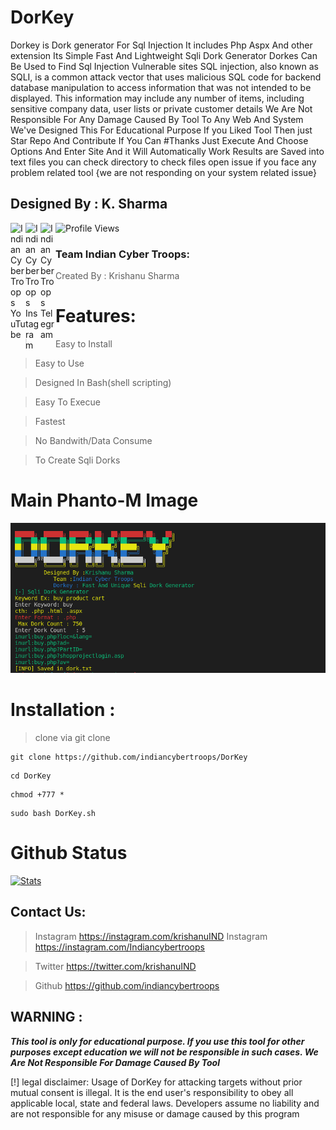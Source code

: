 # DorKey
Dorkey is Dork generator For Sql Injection It includes Php Aspx And other extension Its Simple Fast And Lightweight Sqli Dork Generator 
Dorkes Can Be Used to Find Sql Injection Vulnerable sites
SQL injection, also known as SQLI, is a common attack vector that uses malicious SQL code for backend database manipulation to access information that was not intended to be displayed. This information may include any number of items, including sensitive company data, user lists or private customer details
We Are Not Responsible For Any Damage Caused By Tool To Any Web And System We've Designed This For Educational Purpose 
If you Liked Tool Then just Star Repo And Contribute If You Can #Thanks 
Just Execute And Choose Options And Enter Site And it Will Automatically Work Results are Saved into text files you can check directory to check files 
open issue if you face any problem related tool {we are not responding on your system related issue}
## Designed By : K. Sharma
<p>
 <a href="https://www.youtube.com/c/indiancybertroops">
    <img align="left" alt="Indian Cyber Troops YouTube" width="24px" src="https://cdn.jsdelivr.net/npm/simple-icons@3.2.0/icons/youtube.svg" />
  </a>
    <a href="https://instagram.com/indiancybertroops">
    <img align="left" alt="Indian Cyber Troops Instagram" width="24px" src="https://cdn.jsdelivr.net/npm/simple-icons@3.2.0/icons/instagram.svg" />
  </a>
     <a href="https://t.me/indiancybertroops">
    <img align="left" alt="Indian Cyber Troops Telegram" width="24px" src="https://cdn.jsdelivr.net/npm/simple-icons@3.2.0/icons/telegram.svg" />
  </a>

</p>
   
   ![Profile Views](https://hits.seeyoufarm.com/api/count/incr/badge.svg?url=https://github.com/indiancybertroopsy/&title=Profile%20Views)


### Team Indian Cyber Troops:
>Created By : Krishanu Sharma 

# Features:
>Easy to Install

>Easy to Use

>Designed In Bash(shell scripting)

>Easy To Execue

>Fastest 

>No Bandwith/Data Consume

>To Create Sqli Dorks

# Main Phanto-M Image
![](dorkey.png)
# Installation :
> clone via git clone

```
git clone https://github.com/indiancybertroops/DorKey
```
```
cd DorKey
```
```
chmod +777 *
```
```
sudo bash DorKey.sh
```



# Github Status
[![Stats](https://github-stats-alpha.vercel.app/api/?username=indiancybertroops&cc=fff&tc=DF7431&ic=DF7431 "Stats")](https://github.com/indiancybertroops "Stats")<br>

## Contact Us: 


>Instagram
https://instagram.com/krishanuIND
>Instagram
https://instagram.com/Indiancybertroops


>Twitter
https://twitter.com/krishanuIND


>Github
https://github.com/indiancybertroops

## WARNING : 
***This tool is only for educational purpose. If you use this tool for other purposes except education we will not be responsible in such cases. We Are Not Responsible For Damage Caused By Tool***

[!] legal disclaimer: Usage of DorKey for attacking targets without prior mutual consent is illegal. It is the end user's responsibility to obey all applicable local, state and federal laws. Developers assume no liability and are not responsible for any misuse or damage caused by this program
